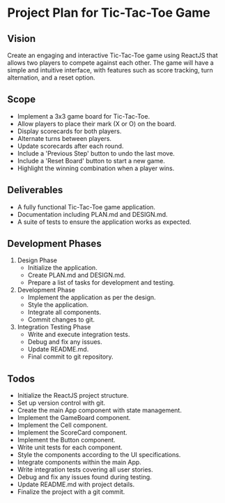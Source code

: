 # Project Plan for Tic-Tac-Toe Game

## Vision
Create an engaging and interactive Tic-Tac-Toe game using ReactJS that allows two players to compete against each other. The game will have a simple and intuitive interface, with features such as score tracking, turn alternation, and a reset option.

## Scope
- Implement a 3x3 game board for Tic-Tac-Toe.
- Allow players to place their mark (X or O) on the board.
- Display scorecards for both players.
- Alternate turns between players.
- Update scorecards after each round.
- Include a 'Previous Step' button to undo the last move.
- Include a 'Reset Board' button to start a new game.
- Highlight the winning combination when a player wins.

## Deliverables
- A fully functional Tic-Tac-Toe game application.
- Documentation including PLAN.md and DESIGN.md.
- A suite of tests to ensure the application works as expected.

## Development Phases
1. Design Phase
   - Initialize the application.
   - Create PLAN.md and DESIGN.md.
   - Prepare a list of tasks for development and testing.
2. Development Phase
   - Implement the application as per the design.
   - Style the application.
   - Integrate all components.
   - Commit changes to git.
3. Integration Testing Phase
   - Write and execute integration tests.
   - Debug and fix any issues.
   - Update README.md.
   - Final commit to git repository.

## Todos
- Initialize the ReactJS project structure.
- Set up version control with git.
- Create the main App component with state management.
- Implement the GameBoard component.
- Implement the Cell component.
- Implement the ScoreCard component.
- Implement the Button component.
- Write unit tests for each component.
- Style the components according to the UI specifications.
- Integrate components within the main App.
- Write integration tests covering all user stories.
- Debug and fix any issues found during testing.
- Update README.md with project details.
- Finalize the project with a git commit.